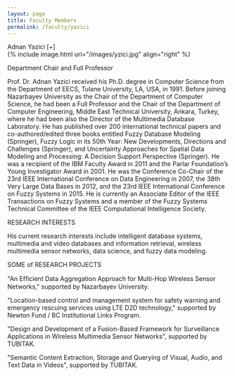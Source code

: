 ```yaml
---
layout: page
title: Faculty Members
permalink: /faculty/yazici
---
```


<div class="container" markdown="1">
<div class="header" markdown="1">Adnan Yazici [+]
</div>
<div class="content" markdown="1" style="min-height: 200px;">
{% include image.html url="/images/yzici.jpg" align="right" %}


Department Chair and Full Professor

Prof. Dr. Adnan Yazici received his Ph.D. degree in Computer Science from the Department of EECS, Tulane University, LA, USA, in 1991.  Before joining Nazarbayev University as the Chair of the Department of Computer Science, he had been a Full Professor and the Chair of the Department of Computer Engineering, Middle East Technical University, Ankara, Turkey, where he had been also the Director of the Multimedia Database Laboratory. He has published over 200 international technical papers and co-authored/edited three books entitled Fuzzy Database Modeling (Springer), Fuzzy Logic in its 50th Year: New Developments, Directions and Challenges (Springer), and Uncertainty Approaches for Spatial Data Modeling and Processing: A Decision Support Perspective (Springer).  He was a recipient of the IBM Faculty Award in 2011 and the Parlar Foundation’s Young Investigator Award in 2001. He was the Conference Co-Chair of the 23rd IEEE International Conference on Data Engineering in 2007, the 38th Very Large Data Bases in 2012, and the 23rd IEEE International Conference on Fuzzy Systems in 2015. He is currently an Associate Editor of the IEEE Transactions on Fuzzy Systems and a member of the Fuzzy Systems Technical Committee of the IEEE Computational Intelligence Society.

RESEARCH INTERESTS

His current research interests include intelligent database systems, multimedia and video databases and information retrieval, wireless multimedia sensor networks, data science, and fuzzy data modeling. 

SOME of RESEARCH PROJECTS

"An Efﬁcient Data Aggregation Approach for Multi-Hop Wireless Sensor Networks," supported by Nazarbayev University.

"Location-based control and management system for safety warning and emergency rescuing services using LTE D2D technology," 
supported by Newton Fund / BC Institutional Links Program.

"Design and Development of a Fusion-Based Framework for Surveillance Applications in Wireless Multimedia Sensor Networks", 
supported by TUBITAK.

"Semantic Content Extraction, Storage and Querying of Visual, Audio, and Text Data in Videos", supported by TUBITAK.


</div>
</div>
